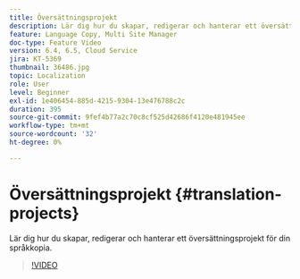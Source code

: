 ```yaml
---
title: Översättningsprojekt
description: Lär dig hur du skapar, redigerar och hanterar ett översättningsprojekt för din språkkopia.
feature: Language Copy, Multi Site Manager
doc-type: Feature Video
version: 6.4, 6.5, Cloud Service
jira: KT-5369
thumbnail: 36486.jpg
topic: Localization
role: User
level: Beginner
exl-id: 1e406454-885d-4215-9304-13e476788c2c
duration: 395
source-git-commit: 9fef4b77a2c70c8cf525d42686f4120e481945ee
workflow-type: tm+mt
source-wordcount: '32'
ht-degree: 0%

---
```


# Översättningsprojekt {#translation-projects}

Lär dig hur du skapar, redigerar och hanterar ett översättningsprojekt för din språkkopia.

>[!VIDEO](https://video.tv.adobe.com/v/36486?quality=12&learn=on)
